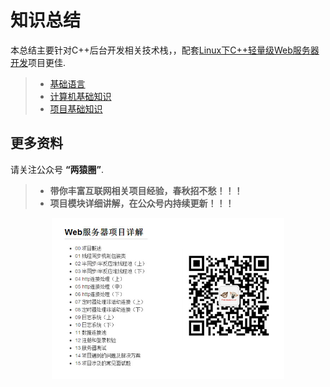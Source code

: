 知识总结
===============
本总结主要针对C++后台开发相关技术栈，，配套[Linux下C++轻量级Web服务器开发](https://github.com/twomonkeyclub/TinyWebServer)项目更佳.
> * [基础语言](https://github.com/twomonkeyclub/BackEnd/tree/master/%E5%9F%BA%E7%A1%80%E8%AF%AD%E8%A8%80)
> * [计算机基础知识](https://github.com/twomonkeyclub/BackEnd/tree/master/%E8%AE%A1%E7%AE%97%E6%9C%BA%E5%9F%BA%E7%A1%80%E7%9F%A5%E8%AF%86)
> * [项目基础知识](https://github.com/twomonkeyclub/BackEnd/tree/master/%E9%A1%B9%E7%9B%AE%E5%9F%BA%E7%A1%80%E7%9F%A5%E8%AF%86l)


更多资料
------------
请关注公众号 **“两猿圈”**.
> * **带你丰富互联网相关项目经验，春秋招不愁！！！**
> * **项目模块详细讲解，在公众号内持续更新！！！**

<div align=center><img src="https://github.com/twomonkeyclub/TinyWebServer/blob/master/root/test1.jpg" height="258"/> </div>